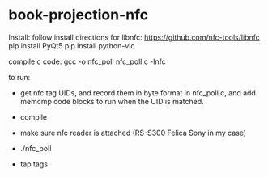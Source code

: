 # book-projection-nfc

Install:
follow install directions for libnfc: https://github.com/nfc-tools/libnfc
pip install PyQt5
pip install python-vlc

compile c code:
gcc -o nfc_poll nfc_poll.c -lnfc

to run:
- get nfc tag UIDs, and record them in byte format in nfc_poll.c,
and add memcmp code blocks to run when the UID is matched.

- compile

- make sure nfc reader is attached (RS-S300 Felica Sony in my case)
- ./nfc_poll
- tap tags
